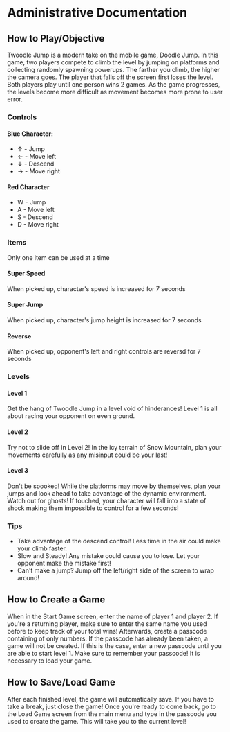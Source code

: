 # Administrative Documentation
## How to Play/Objective
Twoodle Jump is a modern take on the mobile game, Doodle Jump. In this game, two players compete to climb the level by jumping on platforms and collecting randomly spawning powerups. The farther you climb, the higher the camera goes. The player that falls off the screen first loses the level. Both players play until one person wins 2 games. As the game progresses, the levels become more difficult as movement becomes more prone to user error.
### Controls
#### Blue Character:
* ↑ - Jump 
* ← - Move left
* ↓ - Descend 
* → - Move right
#### Red Character
* W - Jump 
* A - Move left
* S - Descend 
* D - Move right
### Items
Only one item can be used at a time
#### Super Speed
When picked up, character's speed is increased for 7 seconds
#### Super Jump
When picked up, character's jump height is increased for 7 seconds
#### Reverse
When picked up, opponent's left and right controls are reversd for 7 seconds
### Levels
#### Level 1
Get the hang of Twoodle Jump in a level void of hinderances! Level 1 is all about racing your opponent on even ground.
#### Level 2
Try not to slide off in Level 2! In the icy terrain of Snow Mountain, plan your movements carefully as any misinput could be your last!
#### Level 3
Don't be spooked! While the platforms may move by themselves, plan your jumps and look ahead to take advantage of the dynamic environment. Watch out for ghosts! If touched, your character will fall into a state of shock making them impossible to control for a few seconds!
### Tips
* Take advantage of the descend control! Less time in the air could make your climb faster.
* Slow and Steady! Any mistake could cause you to lose. Let your opponent make the mistake first!
* Can't make a jump? Jump off the left/right side of the screen to wrap around! 
## How to Create a Game
When in the Start Game screen, enter the name of player 1 and player 2. If you're a returning player, make sure to enter the same name you used before to keep track of your total wins! Afterwards, create a passcode containing of only numbers. If the passcode has already been taken, a game will not be created. If this is the case, enter a new passcode until you are able to start level 1. Make sure to remember your passcode! It is necessary to load your game.
## How to Save/Load Game
After each finished level, the game will automatically save. If you have to take a break, just close the game! Once you're ready to come back, go to the Load Game screen from the main menu and type in the passcode you used to create the game. This will take you to the current level!